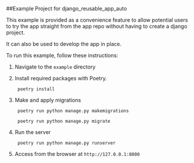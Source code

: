##Example Project for django_reusable_app_auto

This example is provided as a convenience feature to allow potential users to try the app straight from the app repo without having to create a django project.

It can also be used to develop the app in place.

To run this example, follow these instructions:

1. Navigate to the `example` directory

2. Install required packages with Poetry.

		poetry install
	
3. Make and apply migrations

		poetry run python manage.py makemigrations
		
		poetry run python manage.py migrate
		
4. Run the server

		poetry run python manage.py runserver
		
4. Access from the browser at `http://127.0.0.1:8000`
